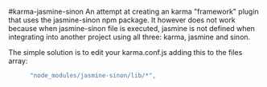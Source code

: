 
#karma-jasmine-sinon
An attempt at creating an karma "framework" plugin that uses the jasmine-sinon npm package. It however does not work because when jasmine-sinon file is executed, jasmine is not defined when integrating into another project using all three: karma,  jasmine and sinon.

The simple solution is to edit your karma.conf.js adding this to the files array:

```Javascript
      "node_modules/jasmine-sinon/lib/*",
```